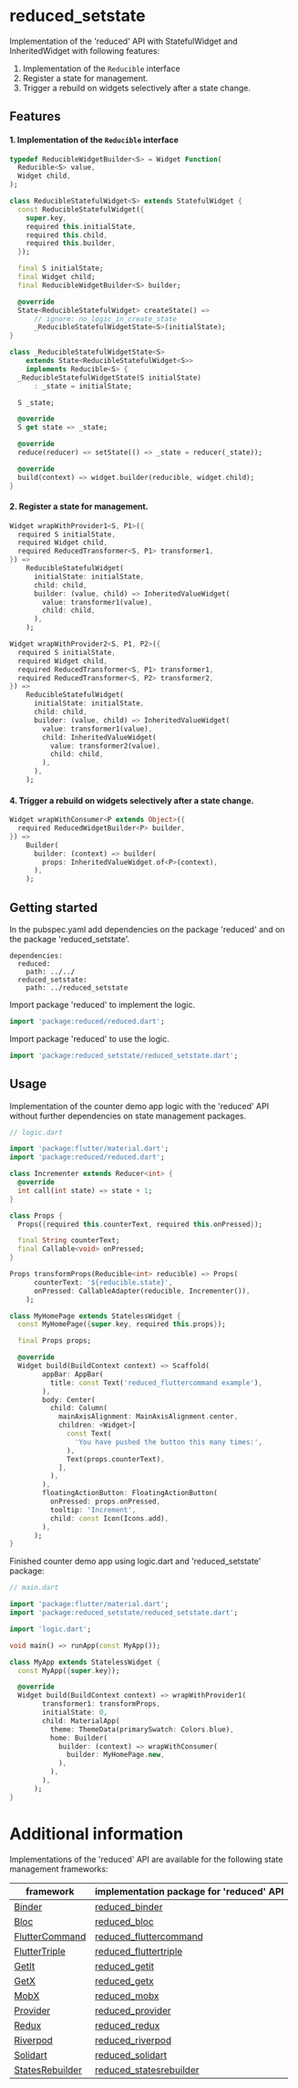 # reduced_setstate

Implementation of the 'reduced' API with StatefulWidget and InheritedWidget with following features:

1. Implementation of the ```Reducible``` interface 
2. Register a state for management.
3. Trigger a rebuild on widgets selectively after a state change.

## Features

#### 1. Implementation of the ```Reducible``` interface 

```dart
typedef ReducibleWidgetBuilder<S> = Widget Function(
  Reducible<S> value,
  Widget child,
);
```

```dart
class ReducibleStatefulWidget<S> extends StatefulWidget {
  const ReducibleStatefulWidget({
    super.key,
    required this.initialState,
    required this.child,
    required this.builder,
  });

  final S initialState;
  final Widget child;
  final ReducibleWidgetBuilder<S> builder;

  @override
  State<ReducibleStatefulWidget> createState() =>
      // ignore: no_logic_in_create_state
      _ReducibleStatefulWidgetState<S>(initialState);
}
```

```dart
class _ReducibleStatefulWidgetState<S>
    extends State<ReducibleStatefulWidget<S>>
    implements Reducible<S> {
  _ReducibleStatefulWidgetState(S initialState)
      : _state = initialState;

  S _state;

  @override
  S get state => _state;

  @override
  reduce(reducer) => setState(() => _state = reducer(_state));

  @override
  build(context) => widget.builder(reducible, widget.child);
}
```

#### 2. Register a state for management.

```dart
Widget wrapWithProvider1<S, P1>({
  required S initialState,
  required Widget child,
  required ReducedTransformer<S, P1> transformer1,
}) =>
    ReducibleStatefulWidget(
      initialState: initialState,
      child: child,
      builder: (value, child) => InheritedValueWidget(
        value: transformer1(value),
        child: child,
      ),
    );
```

```dart
Widget wrapWithProvider2<S, P1, P2>({
  required S initialState,
  required Widget child,
  required ReducedTransformer<S, P1> transformer1,
  required ReducedTransformer<S, P2> transformer2,
}) =>
    ReducibleStatefulWidget(
      initialState: initialState,
      child: child,
      builder: (value, child) => InheritedValueWidget(
        value: transformer1(value),
        child: InheritedValueWidget(
          value: transformer2(value),
          child: child,
        ),
      ),
    );
```

#### 4. Trigger a rebuild on widgets selectively after a state change.

```dart
Widget wrapWithConsumer<P extends Object>({
  required ReducedWidgetBuilder<P> builder,
}) =>
    Builder(
      builder: (context) => builder(
        props: InheritedValueWidget.of<P>(context),
      ),
    );
```

## Getting started

In the pubspec.yaml add dependencies on the package 'reduced' and on the package  'reduced_setstate'.

```
dependencies:
  reduced: 
    path: ../../
  reduced_setstate: 
    path: ../reduced_setstate
```

Import package 'reduced' to implement the logic.

```dart
import 'package:reduced/reduced.dart';
```

Import package 'reduced' to use the logic.

```dart
import 'package:reduced_setstate/reduced_setstate.dart';
```

## Usage

Implementation of the counter demo app logic with the 'reduced' API without further dependencies on state management packages.

```dart
// logic.dart

import 'package:flutter/material.dart';
import 'package:reduced/reduced.dart';

class Incrementer extends Reducer<int> {
  @override
  int call(int state) => state + 1;
}

class Props {
  Props({required this.counterText, required this.onPressed});

  final String counterText;
  final Callable<void> onPressed;
}

Props transformProps(Reducible<int> reducible) => Props(
      counterText: '${reducible.state}',
      onPressed: CallableAdapter(reducible, Incrementer()),
    );

class MyHomePage extends StatelessWidget {
  const MyHomePage({super.key, required this.props});

  final Props props;

  @override
  Widget build(BuildContext context) => Scaffold(
        appBar: AppBar(
          title: const Text('reduced_fluttercommand example'),
        ),
        body: Center(
          child: Column(
            mainAxisAlignment: MainAxisAlignment.center,
            children: <Widget>[
              const Text(
                'You have pushed the button this many times:',
              ),
              Text(props.counterText),
            ],
          ),
        ),
        floatingActionButton: FloatingActionButton(
          onPressed: props.onPressed,
          tooltip: 'Increment',
          child: const Icon(Icons.add),
        ),
      );
}
```

Finished counter demo app using logic.dart and 'reduced_setstate' package:

```dart
// main.dart

import 'package:flutter/material.dart';
import 'package:reduced_setstate/reduced_setstate.dart';

import 'logic.dart';

void main() => runApp(const MyApp());

class MyApp extends StatelessWidget {
  const MyApp({super.key});

  @override
  Widget build(BuildContext context) => wrapWithProvider1(
        transformer1: transformProps,
        initialState: 0,
        child: MaterialApp(
          theme: ThemeData(primarySwatch: Colors.blue),
          home: Builder(
            builder: (context) => wrapWithConsumer(
              builder: MyHomePage.new,
            ),
          ),
        ),
      );
}
```

# Additional information

Implementations of the 'reduced' API are available for the following state management frameworks:

|framework|implementation package for 'reduced' API|
|---|---|
|[Binder](https://pub.dev/packages/binder)|[reduced_binder](https://github.com/partmaster/reduced_binder)|
|[Bloc](https://bloclibrary.dev/#/)|[reduced_bloc](https://github.com/partmaster/reduced_bloc)|
|[FlutterCommand](https://pub.dev/packages/flutter_command)|[reduced_fluttercommand](https://github.com/partmaster/reduced_fluttercommand)|
|[FlutterTriple](https://pub.dev/packages/flutter_triple)|[reduced_fluttertriple](https://github.com/partmaster/reduced_fluttertriple)|
|[GetIt](https://pub.dev/packages/get_it)|[reduced_getit](https://github.com/partmaster/reduced_getit)|
|[GetX](https://pub.dev/packages/get)|[reduced_getx](https://github.com/partmaster/reduced_getx)|
|[MobX](https://pub.dev/packages/mobx)|[reduced_mobx](https://github.com/partmaster/reduced_mobx)|
|[Provider](https://pub.dev/packages/provider)|[reduced_provider](https://github.com/partmaster/reduced_provider)|
|[Redux](https://pub.dev/packages/redux)|[reduced_redux](https://github.com/partmaster/reduced_redux)|
|[Riverpod](https://riverpod.dev/)|[reduced_riverpod](https://github.com/partmaster/reduced_riverpod)|
|[Solidart](https://pub.dev/packages/solidart)|[reduced_solidart](https://github.com/partmaster/reduced_solidart)|
|[StatesRebuilder](https://pub.dev/packages/states_rebuilder)|[reduced_statesrebuilder](https://github.com/partmaster/reduced_statesrebuilder)|
